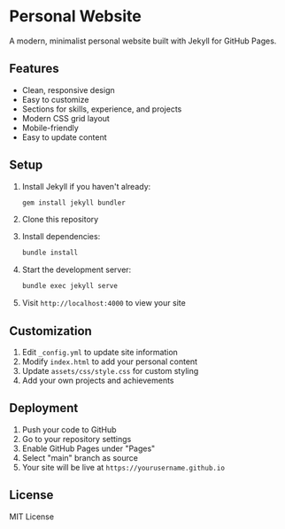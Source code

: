 # Personal Website

A modern, minimalist personal website built with Jekyll for GitHub Pages.

## Features

- Clean, responsive design
- Easy to customize
- Sections for skills, experience, and projects
- Modern CSS grid layout
- Mobile-friendly
- Easy to update content

## Setup

1. Install Jekyll if you haven't already:
   ```bash
   gem install jekyll bundler
   ```

2. Clone this repository

3. Install dependencies:
   ```bash
   bundle install
   ```

4. Start the development server:
   ```bash
   bundle exec jekyll serve
   ```

5. Visit `http://localhost:4000` to view your site

## Customization

1. Edit `_config.yml` to update site information
2. Modify `index.html` to add your personal content
3. Update `assets/css/style.css` for custom styling
4. Add your own projects and achievements

## Deployment

1. Push your code to GitHub
2. Go to your repository settings
3. Enable GitHub Pages under "Pages"
4. Select "main" branch as source
5. Your site will be live at `https://yourusername.github.io`

## License

MIT License
